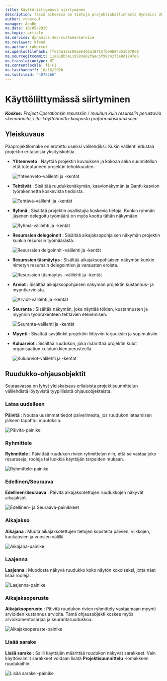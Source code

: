 ```yaml
---
title: Käyttöliittymässä siirtyminen
description: Tässä aiheessa on tietoja projektinhallinnasta Dynamics 365:n projektitoiminnoissa.
author: ruhercul
manager: AnnBe
ms.date: 10/05/2020
ms.topic: article
ms.service: dynamics-365-customerservice
ms.reviewer: kfend
ms.author: ruhercul
ms.openlocfilehash: ff624a13ec88ae64dba18715fbe9b94353b070e8
ms.sourcegitcommit: 11a61db54119503e82faec5f99c4273e8d1247e5
ms.translationtype: HT
ms.contentlocale: fi-FI
ms.lasthandoff: 10/16/2020
ms.locfileid: "4075266"
---
```

# <a name="navigating-the-user-interface"></a>Käyttöliittymässä siirtyminen

_**Koskee:** Project Operationsin resurssiin / muuhun kuin resurssiin perustuvia skenaarioita, Lite-käyttöönotto-kaupasta proformalaskutukseen_

## <a name="overview"></a>Yleiskuvaus

Pääprojektilomake on erotettu useiksi välilehdiksi. Kukin välilehti edustaa projektin eritasoisia yksityiskohtia.

- **Yhteenveto** : Näyttää projektin kuvauksen ja kokoaa sekä suunnitellun että toteutuneen projektin tehokkuuden.

    ![Yhteenveto-välilehti ja -kentät](media/navigation7.png)

- **Tehtävät** : Sisältää ruudukkonäkymän, kaavionäkymän ja Gantt-kaavion työrakennetta koskevista tiedoista.

    ![Tehtävä-välilehti ja -kentät](media/navigation8.png)

- **Ryhmä** : Sisältää projektin osallistujia koskevia tietoja. Kunkin ryhmän jäsenen delegoitu työmäärä on myös koottu tähän näkymään.

    ![Ryhmä-välilehti ja -kentät](media/navigation9.png)

- **Resurssien delegoinnit** : Sisältää aikajaksopohjaisen näkymän projektin kunkin resurssin työmäärästä.

    ![Resurssien delgoinnit -välilehti ja -kentät](media/navigation10.png)

- **Resurssien täsmäytys** : Sisältää aikajaksopohjaisen näkymän kunkin nimetyn resurssin delegointien ja varausten eroista.

    ![Resurssien täsmäytys -välilehti ja -kentät](media/navigation11.png)

- **Arviot** : Sisältää aikajaksopohjaisen näkymän projektin kustannus- ja myyntiarvioista.

    ![Arviot-välilehti ja -kentät](media/navigation12.png)

- **Seuranta** : Sisältää näkymän, joka näyttää töiden, kustannusten ja myynnin työnrakenteen tehtävien etenemisen.

    ![Seuranta-välilehti ja -kentät](media/navigation13.png)

- **Myynti** : Sisältää syvälinkit projektiin liittyviin tarjouksiin ja sopimuksiin.

- **Kuluarviot** : Sisältää ruudukon, joka määrittää projektin kulut organisaation kululuokkien perusteella.

    ![Kuluarviot-välilehti ja -kentät](media/navigation14.png)

## <a name="grid-controls"></a>Ruudukko-ohjausobjektit

Seuraavassa on lyhyt yleiskatsaus erilaisista projektisuunnittelun välilehdistä löytyvistä tyypillisistä ohjausobjekteista.

### <a name="refresh"></a>Lataa uudelleen

**Päivitä** : Noutaa uusimmat tiedot palvelimesta, jos ruudukon lataamisen jälkeen tapahtui muutoksia.

![Päivitä-painike](media/navigation7.png)

### <a name="group-by"></a>Ryhmittele

**Ryhmittele** : Päivittää ruudukon rivien ryhmittelyn niin, että se vastaa joko resursseja, rooleja tai luokkia käyttäjän tarpeiden mukaan.

![Ryhmittele-painike](media/navigation6.png)

### <a name="previousnext"></a>Edellinen/Seuraava

**Edellinen**/**Seuraava** : Päivitä aikajaksotettujen ruudukkojen näkyvät aikajaksot.

![Edellinen- ja Seuraava-painikkeet](media/navigation2.png)

### <a name="timescale"></a>Aikajakso

**Aikajana** : Muuta aikajaksotettujen tietojen koosteita päivien, viikkojen, kuukausien ja vuosien välillä.

![Aikajana-painike](media/navigation3.png)

### <a name="expand"></a>Laajenna

**Laajenna** : Muodosta näkyvä ruudukko koko näytön kokoiseksi, jotta näet lisää rooleja.

![Laajenna-painike](media/navigation4.png)

### <a name="time-phase-by"></a>Aikajaksoperuste

**Aikajaksoperuste** : Päivitä ruudukon rivien ryhmittely vastaamaan myynti arvioiden kustannus arvioita. Tämä ohjausobjekti koskee myös arviokomentosarjaa ja seurantaruudukkoa.

![Aikajaksoperuste-painike](media/navigation0.png)

### <a name="add-column"></a>Lisää sarake

**Lisää sarake** : Sallii käyttäjän määrittää ruudukon näkyvät sarakkeet. Vain käyttövalmiit sarakkeet voidaan lisätä **Projektisuunnittelu** -lomakkeen ruudukoihin.

![Lisää sarake -painike](media/navigation5.png)
